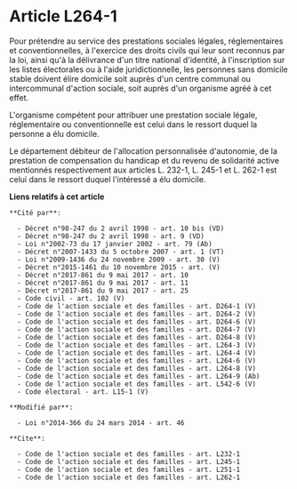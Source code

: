 # Article L264-1

Pour prétendre au service des prestations sociales légales, réglementaires et conventionnelles, à l'exercice des droits
civils qui leur sont reconnus par la loi, ainsi qu'à la délivrance d'un titre national d'identité, à l'inscription sur les
listes électorales ou à l'aide juridictionnelle, les personnes sans domicile stable doivent élire domicile soit auprès d'un
centre communal ou intercommunal d'action sociale, soit auprès d'un organisme agréé à cet effet.

L'organisme compétent pour attribuer une prestation sociale légale, réglementaire ou conventionnelle est celui dans le
ressort duquel la personne a élu domicile. 

Le département débiteur de l'allocation personnalisée d'autonomie, de la prestation de compensation du handicap et du revenu
de solidarité active mentionnés respectivement aux articles L. 232-1, L. 245-1 et L. 262-1 est celui dans le ressort duquel
l'intéressé a élu domicile.

**Liens relatifs à cet article**

	**Cité par**:

	  - Décret n°98-247 du 2 avril 1998 - art. 10 bis (VD)
	  - Décret n°98-247 du 2 avril 1998 - art. 9 (VD)
	  - Loi n°2002-73 du 17 janvier 2002 - art. 79 (Ab)
	  - Décret n°2007-1433 du 5 octobre 2007 - art. 1 (VT)
	  - Loi n°2009-1436 du 24 novembre 2009 - art. 30 (V)
	  - Décret n°2015-1461 du 10 novembre 2015 - art. (V)
	  - Décret n°2017-861 du 9 mai 2017 - art. 10
	  - Décret n°2017-861 du 9 mai 2017 - art. 11
	  - Décret n°2017-861 du 9 mai 2017 - art. 25
	  - Code civil - art. 102 (V)
	  - Code de l'action sociale et des familles - art. D264-1 (V)
	  - Code de l'action sociale et des familles - art. D264-2 (V)
	  - Code de l'action sociale et des familles - art. D264-6 (V)
	  - Code de l'action sociale et des familles - art. D264-7 (V)
	  - Code de l'action sociale et des familles - art. D264-8 (V)
	  - Code de l'action sociale et des familles - art. L264-3 (V)
	  - Code de l'action sociale et des familles - art. L264-4 (V)
	  - Code de l'action sociale et des familles - art. L264-6 (V)
	  - Code de l'action sociale et des familles - art. L264-8 (V)
	  - Code de l'action sociale et des familles - art. L264-9 (Ab)
	  - Code de l'action sociale et des familles - art. L542-6 (V)
	  - Code électoral - art. L15-1 (V)

	**Modifié par**:

	  - Loi n°2014-366 du 24 mars 2014 - art. 46

	**Cite**:

	  - Code de l'action sociale et des familles - art. L232-1
	  - Code de l'action sociale et des familles - art. L245-1
	  - Code de l'action sociale et des familles - art. L251-1
	  - Code de l'action sociale et des familles - art. L262-1
